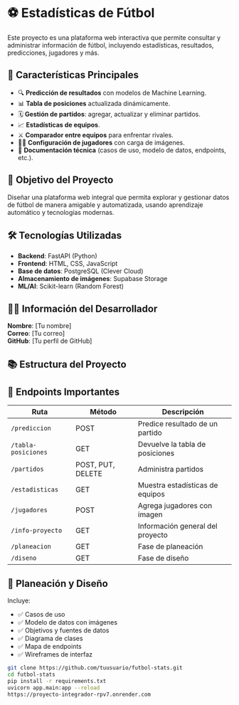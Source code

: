 # ⚽ Estadísticas de Fútbol

Este proyecto es una plataforma web interactiva que permite consultar y administrar información de fútbol, incluyendo estadísticas, resultados, predicciones, jugadores y más.

## 🚀 Características Principales

- 🔍 **Predicción de resultados** con modelos de Machine Learning.
- 📊 **Tabla de posiciones** actualizada dinámicamente.
- 🗓️ **Gestión de partidos**: agregar, actualizar y eliminar partidos.
- 📈 **Estadísticas de equipos**.
- ⚔️ **Comparador entre equipos** para enfrentar rivales.
- 🧑‍💼 **Configuración de jugadores** con carga de imágenes.
- 🧩 **Documentación técnica** (casos de uso, modelo de datos, endpoints, etc.).

## 🧠 Objetivo del Proyecto

Diseñar una plataforma web integral que permita explorar y gestionar datos de fútbol de manera amigable y automatizada, usando aprendizaje automático y tecnologías modernas.

## 🛠️ Tecnologías Utilizadas

- **Backend**: FastAPI (Python)
- **Frontend**: HTML, CSS, JavaScript
- **Base de datos**: PostgreSQL (Clever Cloud)
- **Almacenamiento de imágenes**: Supabase Storage
- **ML/AI**: Scikit-learn (Random Forest)

## 🧑‍💻 Información del Desarrollador

**Nombre**: [Tu nombre]  
**Correo**: [Tu correo]  
**GitHub**: [Tu perfil de GitHub]

## 📚 Estructura del Proyecto


## 📌 Endpoints Importantes

| Ruta | Método | Descripción |
|------|--------|-------------|
| `/prediccion` | POST | Predice resultado de un partido |
| `/tabla-posiciones` | GET | Devuelve la tabla de posiciones |
| `/partidos` | POST, PUT, DELETE | Administra partidos |
| `/estadisticas` | GET | Muestra estadísticas de equipos |
| `/jugadores` | POST | Agrega jugadores con imagen |
| `/info-proyecto` | GET | Información general del proyecto |
| `/planeacion` | GET | Fase de planeación |
| `/diseno` | GET | Fase de diseño |

## 📝 Planeación y Diseño

Incluye:

- ✅ Casos de uso
- ✅ Modelo de datos con imágenes
- ✅ Objetivos y fuentes de datos
- ✅ Diagrama de clases
- ✅ Mapa de endpoints
- ✅ Wireframes de interfaz





```bash
git clone https://github.com/tuusuario/futbol-stats.git
cd futbol-stats
pip install -r requirements.txt
uvicorn app.main:app --reload
https://proyecto-integrador-rpv7.onrender.com

